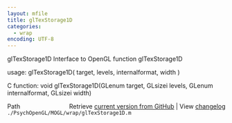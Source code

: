 ```yaml
---
layout: mfile
title: glTexStorage1D
categories:
  - wrap
encoding: UTF-8
---
```


glTexStorage1D  Interface to OpenGL function glTexStorage1D  

usage:  glTexStorage1D( target, levels, internalformat, width )  

C function:  void glTexStorage1D(GLenum target, GLsizei levels, GLenum internalformat, GLsizei width)  


<div class="code_header" style="text-align:right;">
  <span style="float:left;">Path&nbsp;&nbsp;</span> <span class="counter">Retrieve <a href=
  "https://raw.github.com/Psychtoolbox-3/Psychtoolbox-3/beta/./PsychOpenGL/MOGL/wrap/glTexStorage1D.m">current version from GitHub</a> | View <a href=
  "https://github.com/Psychtoolbox-3/Psychtoolbox-3/commits/beta/./PsychOpenGL/MOGL/wrap/glTexStorage1D.m">changelog</a></span>
</div>
<div class="code">
  <code>./PsychOpenGL/MOGL/wrap/glTexStorage1D.m</code>
</div>
